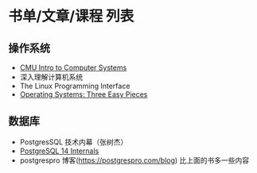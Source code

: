 # 书单/文章/课程 列表

## 操作系统

- [CMU Intro to Computer Systems](https://www.cs.cmu.edu/afs/cs/academic/class/15213-f15/www/index.html)
- 深入理解计算机系统
- The Linux Programming Interface
- [Operating Systems: Three Easy Pieces](https://pages.cs.wisc.edu/~remzi/OSTEP/)

## 数据库
- PostgresSQL 技术内幕（张树杰）
- [PostgreSQL 14 Internals](https://postgrespro.com/community/books/internals)
- postgrespro 博客(https://postgrespro.com/blog) 比上面的书多一些内容


